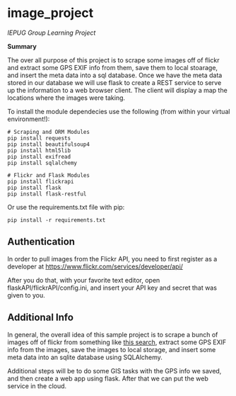 image_project
=============

*IEPUG Group Learning Project*

**Summary**

The over all purpose of this project is to scrape some images off of flickr and extract some GPS EXIF info from them, save them to local stoarage, and insert the meta data into a sql database. Once we have the meta data stored in our database we will use flask to create a REST service to serve up the information to a web browser client. The client will display a map
the locations where the images were taking.

To install the module dependecies use the following (from within your virtual environment!):
```
# Scraping and ORM Modules
pip install requests
pip install beautifulsoup4
pip install html5lib
pip install exifread
pip install sqlalchemy

# Flickr and Flask Modules
pip install flickrapi
pip install flask
pip install flask-restful
```
Or use the requirements.txt file with pip:
```
pip install -r requirements.txt
```

Authentication
---------------
In order to pull images from the Flickr API, you need to first register as a developer at https://www.flickr.com/services/developer/api/

After you do that, with your favorite text editor, open flaskAPI/flickrAPI/config.ini, and insert your API key and secret that was given to you.

Additional Info
---------------
In general, the overall idea of this sample project is to scrape a bunch of images off of flickr from something like [this search](https://www.flickr.com/search/?q=california&cm=apple%2Fiphone_5s), extract some GPS EXIF info from the images, save the images to local storage, and insert some meta data into an sqlite database using SQLAlchemy.

Additional steps will be to do some GIS tasks with the GPS info we saved, and then create a web app using flask.  After that we can put the web service in the cloud.
